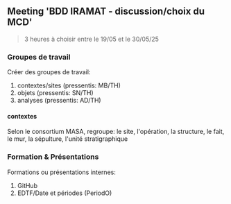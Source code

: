 

## Meeting 'BDD IRAMAT - discussion/choix du MCD'
> 3 heures à choisir entre le 19/05 et le 30/05/25



### Groupes de travail

Créer des groupes de travail:

1. contextes/sites (pressentis: MB/TH)
2. objets (pressentis: SN/TH)
3. analyses (pressentis: AD/TH)

#### contextes

Selon le consortium MASA, regroupe: le site, l'opération, la structure, le fait, le mur, la sépulture, l'unité stratigraphique

### Formation & Présentations

Formations ou présentations internes:

1. GitHub
2. EDTF/Date et périodes (PeriodO) 